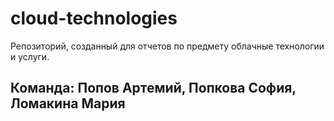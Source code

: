 # cloud-technologies
Репозиторий, созданный для отчетов по предмету облачные технологии и услуги. 

## Команда: Попов Артемий, Попкова София, Ломакина Мария
